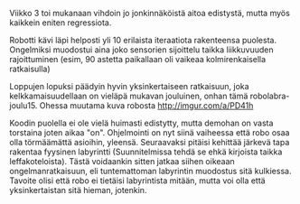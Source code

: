 Viikko 3 toi mukanaan vihdoin jo jonkinnäköistä aitoa edistystä, mutta myös kaikkein eniten regressiota.

Robotti kävi läpi helposti yli 10 erilaista iteraatiota rakenteensa puolesta. Ongelmiksi muodostui aina joko sensorien sijoittelu taikka liikkuvuuden rajoittuminen (esim, 90 astetta paikallaan oli vaikeaa kolmirenkaisella ratkaisulla)

Loppujen lopuksi päädyin hyvin yksinkertaiseen ratkaisuun, joka kelkkamaisuudellaan on vieläpä mukavan jouluinen, onhan tämä robolabra-joulu15. Ohessa muutama kuva robosta http://imgur.com/a/PD41h

Koodin puolella ei ole vielä huimasti edistytty, mutta demohan on vasta torstaina joten aikaa "on". Ohjelmointi on nyt siinä vaiheessa että robo osaa olla törmäämättä asioihin, yleensä. Seuraavaksi pitäisi kehittää järkevä tapa rakentaa fyysinen labyrintti (Suunnitelmissa tehdä se ehkä kirjoista taikka leffakoteloista). Tästä voidaankin sitten jatkaa siihen oikeaan ongelmanratkaisuun, eli tuntemattoman labyrintin muodostus sitä kulkiessa. Tavoite olisi että robo ei tietäisi labyrintista mitään, mutta voi olla että yksinkertaistan sitä hieman, jotenkin.
